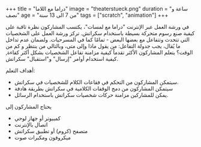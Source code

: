 +++
title = "دراما مع اللاما"
image = "theaterstueck.png"
duration = "ساعة و نصف"
age = "من 7 الى 13 سنة"
tags = ["scratch", "animation"]
+++

في ورشة العمل عبر الإنترنت "دراما مع لمسات"، يكتسب المشاركون نظرة ثاقبة على 
كيفية صنع رسوم متحركة بسيطة باستخدام سكراتش. 
تركز ورشة العمل على الشخصيات التي تتحدث وتتفاعل مع بعضها البعض - تمامًا كما في المسرحيات.
ولضمان عدم تداخل ما يُقال، يجب جدولة التفاعل: 
من يقول ماذا وإلى متى، وبالتالي من ينتظر و كم من الوقت؟
يتعلم المشاركون الأكثر تقدماً كيفية مزامنة تفاعل الشخصيات بشكل أكثر كفاءة, 
كيفية استخدام أوامر "إرسال" و"استقبال" سكراتش.

أهداف التعلم:
* سيتمكن المشاركون من التحكم في فقاعات الكلام للشخصيات في سكراتش.
* سيتمكن المشاركون من دمج الوقفات الكلامية في سكراتش بطريقة هادفة
* يمكن للمشاركين مزامنة حركات شخصيات سكراتش باستخدام الرسائل.

يحتاج المشاركون إلى
* كمبيوتر أو جهاز لوحي
* اتصال بالإنترنت
* متصفح (كروم) أو تطبيق سكراتش
* ميكروفون ومكبرات صوت